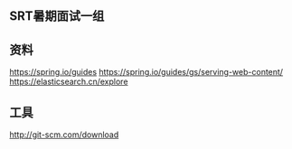 ## SRT暑期面试一组

## 资料

https://spring.io/guides
https://spring.io/guides/gs/serving-web-content/
https://elasticsearch.cn/explore

## 工具
http://git-scm.com/download